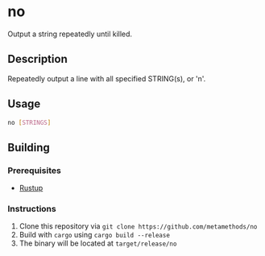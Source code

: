 # no
Output a string repeatedly until killed.

## Description
Repeatedly output a line with all specified STRING(s), or 'n'.

## Usage
```bash
no [STRINGS]
```

## Building
### Prerequisites
* [Rustup](https://rustup.rs/)

### Instructions
1. Clone this repository via `git clone https://github.com/metamethods/no`
2. Build with `cargo` using `cargo build --release`
3. The binary will be located at `target/release/no`